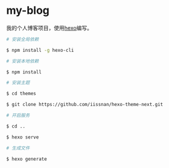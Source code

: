 # my-blog

我的个人博客项目，使用[hexo](https://github.com/hexojs/hexo)编写。

```sh
# 安装全局依赖

$ npm install -g hexo-cli

# 安装本地依赖

$ npm install

# 安装主题

$ cd themes

$ git clone https://github.com/iissnan/hexo-theme-next.git

# 开启服务

$ cd ..

$ hexo serve

# 生成文件

$ hexo generate
```